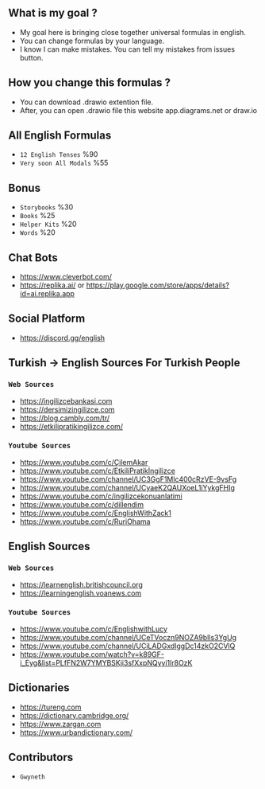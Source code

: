 ## What is my goal ?
- My goal here is bringing close together universal formulas in english.
- You can change formulas by your language.
- I know I can make mistakes. You can tell my mistakes from issues button.

## How you change this formulas ?
- You can download .drawio extention file.
- After, you can open .drawio file this website app.diagrams.net or draw.io

## All English Formulas
- `12 English Tenses` %90
- `Very soon All Modals` %55

## Bonus
- `Storybooks` %30
- `Books` %25
- `Helper Kits` %20
- `Words` %20

## Chat Bots
- https://www.cleverbot.com/
- https://replika.ai/ or https://play.google.com/store/apps/details?id=ai.replika.app

## Social Platform
- https://discord.gg/english

## Turkish -> English Sources For Turkish People

### `Web Sources`
- https://ingilizcebankasi.com
- https://dersimizingilizce.com
- https://blog.cambly.com/tr/
- https://etkilipratikingilizce.com/

### `Youtube Sources`
- https://www.youtube.com/c/ÇilemAkar
- https://www.youtube.com/c/EtkiliPratikİngilizce
- https://www.youtube.com/channel/UC3GgF1Mlc400cRzVE-9vsFg
- https://www.youtube.com/channel/UCyaeK2QAUXoeL1iYykgFHIg
- https://www.youtube.com/c/ingilizcekonuanlatimi
- https://www.youtube.com/c/dillendim
- https://www.youtube.com/c/EnglishWithZack1
- https://www.youtube.com/c/RuriOhama

## English Sources

### `Web Sources`
- https://learnenglish.britishcouncil.org
- https://learningenglish.voanews.com

### `Youtube Sources`
- https://www.youtube.com/c/EnglishwithLucy
- https://www.youtube.com/channel/UCeTVoczn9NOZA9blls3YgUg
- https://www.youtube.com/channel/UCiLADGxdlggDc14zkO2CVlQ
- https://www.youtube.com/watch?v=k89GF-i_Eyg&list=PLfFN2W7YMYBSKji3sfXxpNQyyi1lr8OzK

## Dictionaries
- https://tureng.com
- https://dictionary.cambridge.org/
- https://www.zargan.com
- https://www.urbandictionary.com/

## Contributors
- `Gwyneth`
